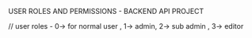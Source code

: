 USER ROLES AND PERMISSIONS - BACKEND API PROJECT

// user roles -  0-> for normal user , 1-> admin, 2-> sub admin , 3-> editor